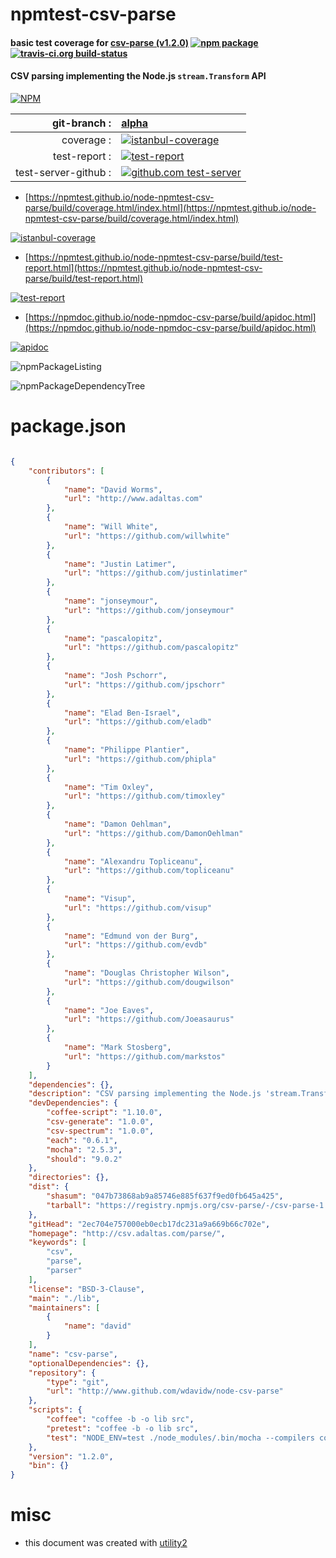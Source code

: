 # npmtest-csv-parse

#### basic test coverage for  [csv-parse (v1.2.0)](http://csv.adaltas.com/parse/)  [![npm package](https://img.shields.io/npm/v/npmtest-csv-parse.svg?style=flat-square)](https://www.npmjs.org/package/npmtest-csv-parse) [![travis-ci.org build-status](https://api.travis-ci.org/npmtest/node-npmtest-csv-parse.svg)](https://travis-ci.org/npmtest/node-npmtest-csv-parse)

#### CSV parsing implementing the Node.js `stream.Transform` API

[![NPM](https://nodei.co/npm/csv-parse.png?downloads=true&downloadRank=true&stars=true)](https://www.npmjs.com/package/csv-parse)

| git-branch : | [alpha](https://github.com/npmtest/node-npmtest-csv-parse/tree/alpha)|
|--:|:--|
| coverage : | [![istanbul-coverage](https://npmtest.github.io/node-npmtest-csv-parse/build/coverage.badge.svg)](https://npmtest.github.io/node-npmtest-csv-parse/build/coverage.html/index.html)|
| test-report : | [![test-report](https://npmtest.github.io/node-npmtest-csv-parse/build/test-report.badge.svg)](https://npmtest.github.io/node-npmtest-csv-parse/build/test-report.html)|
| test-server-github : | [![github.com test-server](https://npmtest.github.io/node-npmtest-csv-parse/GitHub-Mark-32px.png)](https://npmtest.github.io/node-npmtest-csv-parse/build/app/index.html) | | build-artifacts : | [![build-artifacts](https://npmtest.github.io/node-npmtest-csv-parse/glyphicons_144_folder_open.png)](https://github.com/npmtest/node-npmtest-csv-parse/tree/gh-pages/build)|

- [https://npmtest.github.io/node-npmtest-csv-parse/build/coverage.html/index.html](https://npmtest.github.io/node-npmtest-csv-parse/build/coverage.html/index.html)

[![istanbul-coverage](https://npmtest.github.io/node-npmtest-csv-parse/build/screenCapture.buildCi.browser.%252Ftmp%252Fbuild%252Fcoverage.lib.html.png)](https://npmtest.github.io/node-npmtest-csv-parse/build/coverage.html/index.html)

- [https://npmtest.github.io/node-npmtest-csv-parse/build/test-report.html](https://npmtest.github.io/node-npmtest-csv-parse/build/test-report.html)

[![test-report](https://npmtest.github.io/node-npmtest-csv-parse/build/screenCapture.buildCi.browser.%252Ftmp%252Fbuild%252Ftest-report.html.png)](https://npmtest.github.io/node-npmtest-csv-parse/build/test-report.html)

- [https://npmdoc.github.io/node-npmdoc-csv-parse/build/apidoc.html](https://npmdoc.github.io/node-npmdoc-csv-parse/build/apidoc.html)

[![apidoc](https://npmdoc.github.io/node-npmdoc-csv-parse/build/screenCapture.buildCi.browser.%252Ftmp%252Fbuild%252Fapidoc.html.png)](https://npmdoc.github.io/node-npmdoc-csv-parse/build/apidoc.html)

![npmPackageListing](https://npmtest.github.io/node-npmtest-csv-parse/build/screenCapture.npmPackageListing.svg)

![npmPackageDependencyTree](https://npmtest.github.io/node-npmtest-csv-parse/build/screenCapture.npmPackageDependencyTree.svg)



# package.json

```json

{
    "contributors": [
        {
            "name": "David Worms",
            "url": "http://www.adaltas.com"
        },
        {
            "name": "Will White",
            "url": "https://github.com/willwhite"
        },
        {
            "name": "Justin Latimer",
            "url": "https://github.com/justinlatimer"
        },
        {
            "name": "jonseymour",
            "url": "https://github.com/jonseymour"
        },
        {
            "name": "pascalopitz",
            "url": "https://github.com/pascalopitz"
        },
        {
            "name": "Josh Pschorr",
            "url": "https://github.com/jpschorr"
        },
        {
            "name": "Elad Ben-Israel",
            "url": "https://github.com/eladb"
        },
        {
            "name": "Philippe Plantier",
            "url": "https://github.com/phipla"
        },
        {
            "name": "Tim Oxley",
            "url": "https://github.com/timoxley"
        },
        {
            "name": "Damon Oehlman",
            "url": "https://github.com/DamonOehlman"
        },
        {
            "name": "Alexandru Topliceanu",
            "url": "https://github.com/topliceanu"
        },
        {
            "name": "Visup",
            "url": "https://github.com/visup"
        },
        {
            "name": "Edmund von der Burg",
            "url": "https://github.com/evdb"
        },
        {
            "name": "Douglas Christopher Wilson",
            "url": "https://github.com/dougwilson"
        },
        {
            "name": "Joe Eaves",
            "url": "https://github.com/Joeasaurus"
        },
        {
            "name": "Mark Stosberg",
            "url": "https://github.com/markstos"
        }
    ],
    "dependencies": {},
    "description": "CSV parsing implementing the Node.js 'stream.Transform' API",
    "devDependencies": {
        "coffee-script": "1.10.0",
        "csv-generate": "1.0.0",
        "csv-spectrum": "1.0.0",
        "each": "0.6.1",
        "mocha": "2.5.3",
        "should": "9.0.2"
    },
    "directories": {},
    "dist": {
        "shasum": "047b73868ab9a85746e885f637f9ed0fb645a425",
        "tarball": "https://registry.npmjs.org/csv-parse/-/csv-parse-1.2.0.tgz"
    },
    "gitHead": "2ec704e757000eb0ecb17dc231a9a669b66c702e",
    "homepage": "http://csv.adaltas.com/parse/",
    "keywords": [
        "csv",
        "parse",
        "parser"
    ],
    "license": "BSD-3-Clause",
    "main": "./lib",
    "maintainers": [
        {
            "name": "david"
        }
    ],
    "name": "csv-parse",
    "optionalDependencies": {},
    "repository": {
        "type": "git",
        "url": "http://www.github.com/wdavidw/node-csv-parse"
    },
    "scripts": {
        "coffee": "coffee -b -o lib src",
        "pretest": "coffee -b -o lib src",
        "test": "NODE_ENV=test ./node_modules/.bin/mocha --compilers coffee:coffee-script/register --reporter dot"
    },
    "version": "1.2.0",
    "bin": {}
}
```



# misc
- this document was created with [utility2](https://github.com/kaizhu256/node-utility2)
